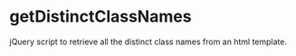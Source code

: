 getDistinctClassNames
=====================

jQuery script to retrieve all the distinct class names from an html template.
